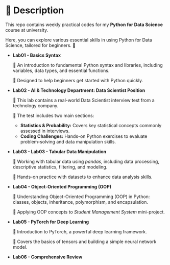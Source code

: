# 📌 Description

This repo contains weekly practical codes for my **Python for Data Science** course at university.

Here, you can explore various essential skills in using Python for Data Science, tailored for beginners. 🚀

- **Lab01 - Basics Syntax**

  🔸 An introduction to fundamental Python syntax and libraries, including variables, data types, and essential functions.

  🔸 Designed to help beginners get started with Python quickly.

- **Lab02 - AI & Technology Department: Data Scientist Position**

  🔸 This lab contains a real-world Data Scientist interview test from a technology company.

  🔸 The test includes two main sections:

  - **Statistics & Probability:** Covers key statistical concepts commonly assessed in interviews.
  - **Coding Challenges:** Hands-on Python exercises to evaluate problem-solving and data manipulation skills.

- **Lab03 - Lab03 - Tabular Data Manipulation**

  🔸 Working with tabular data using _pandas_, including data processing, descriptive statistics, filtering, and modeling.

  🔸 Hands-on practice with datasets to enhance data analysis skills.

- **Lab04 - Object-Oriented Programming (OOP)**

  🔸 Understanding Object-Oriented Programming (OOP) in Python: classes, objects, inheritance, polymorphism, and encapsulation.

  🔸 Applying OOP concepts to _Student Management System_ mini-project.

- **Lab05 - PyTorch for Deep Learning**

  🔸 Introduction to PyTorch, a powerful deep learning framework.

  🔸 Covers the basics of tensors and building a simple neural network model.

- **Lab06 - Comprehensive Review**

